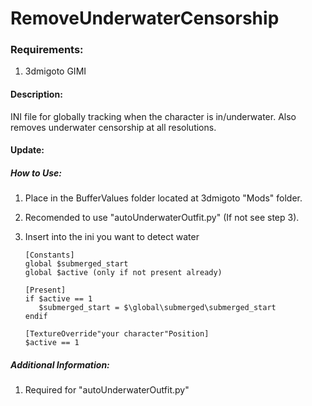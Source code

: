 # RemoveUnderwaterCensorship
   
### Requirements:
  1. 3dmigoto GIMI
    
    
#### Description:
  INI file for globally tracking when the character is in/underwater. Also removes underwater censorship at all resolutions.

#### Update:

       
     
##### How to Use:
  1. Place in the BufferValues folder located at 3dmigoto "Mods" folder.
  2. Recomended to use "autoUnderwaterOutfit.py" (If not see step 3).
  3. Insert into the ini you want to detect water

     ```
     [Constants]
     global $submerged_start
     global $active (only if not present already)
     
     [Present]
     if $active == 1
        $submerged_start = $\global\submerged\submerged_start
     endif

     [TextureOverride"your character"Position]
     $active == 1
     ```
      
      
##### Additional Information:
  1. Required for "autoUnderwaterOutfit.py"
